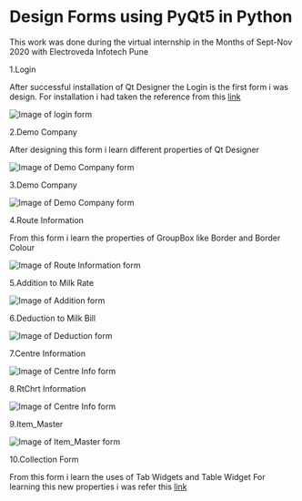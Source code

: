 # **Design Forms using PyQt5 in Python**
 This work was done during the virtual internship in the Months of Sept-Nov 2020 with Electroveda Infotech Pune

1.Login

After successful installation of Qt Designer the Login is the first form i was design.
For installation i had taken the reference from this [link](https://www.programmersought.com/article/5165681028/)

![Image of login form ](/Esnaps/Login.png)

2.Demo Company

After designing this form i learn different properties of Qt Designer

![Image of Demo Company form ](/Esnaps/Company.png)

3.Demo Company

![Image of Demo Company form ](/Esnaps/Company_demo1.png)

4.Route Information

From this form i learn the properties of GroupBox like Border and Border Colour

![Image of Route Information form ](/Esnaps/Route_info.png)

5.Addition to Milk Rate

![Image of Addition form ](/Esnaps/Addition.png)

6.Deduction to Milk Bill

![Image of Deduction form ](/Esnaps/Deduction.png)

7.Centre Information

![Image of Centre Info form ](/Esnaps/Centre.png)

8.RtChrt Information

![Image of Centre Info form ](/Esnaps/RtChrt_Info.png)

9.Item_Master

![Image of Item_Master form ](/Esnaps/Item_master.png)

10.Collection Form

From this form i learn the uses of Tab Widgets and Table Widget
For learning this new properties i was refer this 
 [link](https://doc.qt.io/archives/qt-4.8/designer-using-containers.html)